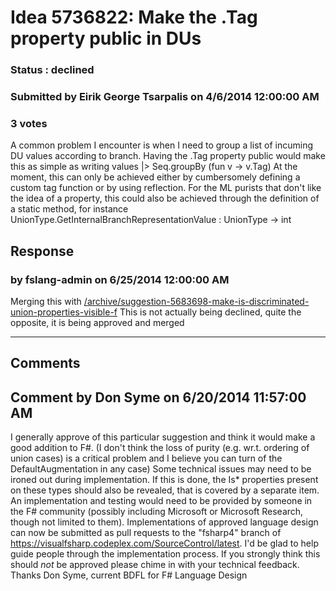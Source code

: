 # Idea 5736822: Make the .Tag property public in DUs #

### Status : declined

### Submitted by Eirik George Tsarpalis on 4/6/2014 12:00:00 AM

### 3 votes

A common problem I encounter is when I need to group a list of incuming DU values according to branch. Having the .Tag property public would make this as simple as writing
values |> Seq.groupBy (fun v -> v.Tag)
At the moment, this can only be achieved either by cumbersomely defining a custom tag function or by using reflection.
For the ML purists that don't like the idea of a property, this could also be achieved through the definition of a static method, for instance
UnionType.GetInternalBranchRepresentationValue : UnionType -> int



## Response 
### by fslang-admin on 6/25/2014 12:00:00 AM

Merging this with [/archive/suggestion-5683698-make-is-discriminated-union-properties-visible-f](/archive/suggestion-5683698-make-is-discriminated-union-properties-visible-f.md)
This is not actually being declined, quite the opposite, it is being approved and merged

------------------------
## Comments


## Comment by Don Syme on 6/20/2014 11:57:00 AM
I generally approve of this particular suggestion and think it would make a good addition to F#. (I don't think the loss of purity (e.g. wr.t. ordering of union cases) is a critical problem and I believe you can turn of the DefaultAugmentation in any case)
Some technical issues may need to be ironed out during implementation.
If this is done, the Is* properties present on these types should also be revealed, that is covered by a separate item.
An implementation and testing would need to be provided by someone in the F# community (possibly including Microsoft or Microsoft Research, though not limited to them).
Implementations of approved language design can now be submitted as pull requests to the "fsharp4" branch of https://visualfsharp.codeplex.com/SourceControl/latest.
I'd be glad to help guide people through the implementation process.
If you strongly think this should _not_ be approved please chime in with your technical feedback.
Thanks
Don Syme, current BDFL for F# Language Design

